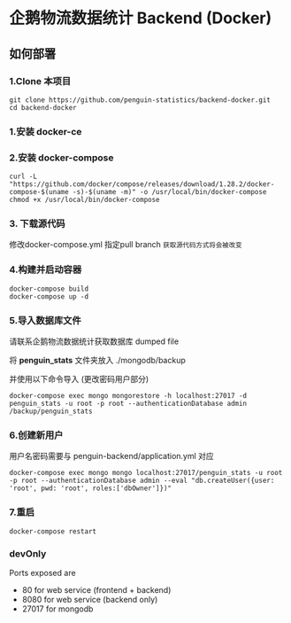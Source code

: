 # 企鹅物流数据统计 Backend (Docker)

## 如何部署

### 1.Clone 本项目

```shell
git clone https://github.com/penguin-statistics/backend-docker.git
cd backend-docker
```

### 1.安装 docker-ce

### 2.安装 docker-compose

```shell
curl -L "https://github.com/docker/compose/releases/download/1.28.2/docker-compose-$(uname -s)-$(uname -m)" -o /usr/local/bin/docker-compose
chmod +x /usr/local/bin/docker-compose
```

### 3. 下载源代码
修改docker-compose.yml 指定pull branch
`获取源代码方式将会被改变`

### 4.构建并启动容器

```shell
docker-compose build
docker-compose up -d
```

### 5.导入数据库文件

请联系企鹅物流数据统计获取数据库 dumped file

将 **penguin_stats** 文件夹放入 ./mongodb/backup

并使用以下命令导入 (更改密码用户部分)

```shell
docker-compose exec mongo mongorestore -h localhost:27017 -d penguin_stats -u root -p root --authenticationDatabase admin /backup/penguin_stats
```

### 6.创建新用户

用户名密码需要与 penguin-backend/application.yml 对应

```shell
docker-compose exec mongo mongo localhost:27017/penguin_stats -u root -p root --authenticationDatabase admin --eval "db.createUser({user: 'root', pwd: 'root', roles:['dbOwner']})"
```

### 7.重启

```shell
docker-compose restart
```

### devOnly
Ports exposed are 
* 80 for web service (frontend + backend)
* 8080 for web service (backend only)
* 27017 for mongodb

